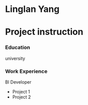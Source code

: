 # Linglan Yang
# Project instruction

### Education
university

### Work Experience
BI Developer
- Project 1
- Project 2

